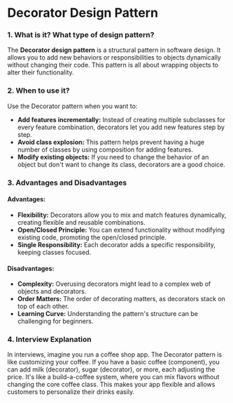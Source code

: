 # Decorator Design Pattern

### 1. What is it? What type of design pattern?

The **Decorator design pattern** is a structural pattern in software design. It allows you to add new behaviors or responsibilities to objects dynamically without changing their code. This pattern is all about wrapping objects to alter their functionality.

### 2. When to use it?

Use the Decorator pattern when you want to:

- **Add features incrementally:** Instead of creating multiple subclasses for every feature combination, decorators let you add new features step by step.
- **Avoid class explosion:** This pattern helps prevent having a huge number of classes by using composition for adding features.
- **Modify existing objects:** If you need to change the behavior of an object but don't want to change its class, decorators are a good choice.

### 3. Advantages and Disadvantages

#### Advantages:
- **Flexibility:** Decorators allow you to mix and match features dynamically, creating flexible and reusable combinations.
- **Open/Closed Principle:** You can extend functionality without modifying existing code, promoting the open/closed principle.
- **Single Responsibility:** Each decorator adds a specific responsibility, keeping classes focused.

#### Disadvantages:
- **Complexity:** Overusing decorators might lead to a complex web of objects and decorators.
- **Order Matters:** The order of decorating matters, as decorators stack on top of each other.
- **Learning Curve:** Understanding the pattern's structure can be challenging for beginners.

### 4. Interview Explanation

In interviews, imagine you run a coffee shop app. The Decorator pattern is like customizing your coffee. If you have a basic coffee (component), you can add milk (decorator), sugar (decorator), or more, each adjusting the price. It's like a build-a-coffee system, where you can mix flavors without changing the core coffee class. This makes your app flexible and allows customers to personalize their drinks easily.
